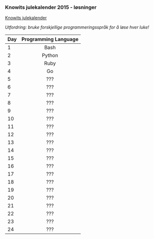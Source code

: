 ### Knowits julekalender 2015 - løsninger
[Knowits julekalender](https://julekalender.knowit.no)

_Utfordring: bruke forskjellige programmeringsspråk for å løse hver luke!_


| Day        | Programming Language |
| ------------- |:-------------:|
| 1     | Bash      | 
| 2     | Python    |
| 3     | Ruby      |
| 4     | Go        |
| 5     | ???       |
| 6     | ???       |
| 7     | ???       |
| 8     | ???       |
| 9     | ???       |
| 10    | ???       |
| 11    | ???       |
| 12    | ???       |
| 13    | ???       |
| 14    | ???       |
| 15    | ???       |
| 16    | ???       |
| 17    | ???       |
| 18    | ???       |
| 19    | ???       |
| 20    | ???       |
| 21    | ???       |
| 22    | ???       |
| 23    | ???       |
| 24    | ???       |
